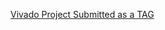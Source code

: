 [Vivado Project Submitted as a TAG](https://github.com/kjgnapp/Soc_FinalProject/releases/tag/Task3-complete)
